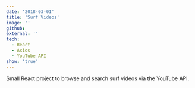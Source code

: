 ```yaml
---
date: '2018-03-01'
title: 'Surf Videos'
image: ''
github: 
external: ''
tech:
  - React
  - Axios
  - YouTube API
show: 'true'
---
```


Small React project to browse and search surf videos via the YouTube API.
